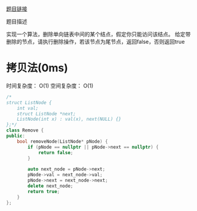 [题目链接][1]

题目描述

实现一个算法，删除单向链表中间的某个结点，假定你只能访问该结点。
给定带删除的节点，请执行删除操作，若该节点为尾节点，返回false，否则返回true

# 拷贝法(0ms)
时间复杂度： O(1)
空间复杂度： O(1)
```cpp
/*
struct ListNode {
    int val;
    struct ListNode *next;
    ListNode(int x) : val(x), next(NULL) {}
};*/
class Remove {
public:
    bool removeNode(ListNode* pNode) {
        if (pNode == nullptr || pNode->next == nullptr) {
            return false;
        }
        
        auto next_node = pNode->next;
        pNode->val = next_node->val;
        pNode->next = next_node->next;
        delete next_node;
        return true;
    }
};
```



[1]: http://www.nowcoder.com/practice/6a668a3960e24d3ea04bba89109c6451?tpId=8&tqId=11003&rp=1&ru=/ta/cracking-the-coding-interview&qru=/ta/cracking-the-coding-interview/question-ranking